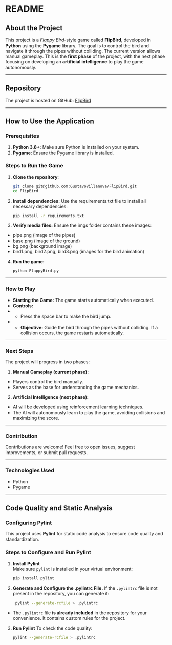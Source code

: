 # README

## About the Project
This project is a *Flappy Bird*-style game called **FlipBird**, developed in **Python** using the **Pygame** library. The goal is to control the bird and navigate it through the pipes without colliding. The current version allows manual gameplay. This is the **first phase** of the project, with the next phase focusing on developing an **artificial intelligence** to play the game autonomously.

---

## Repository
The project is hosted on GitHub: [FlipBird](git@github.com:GustavoVillanova/FlipBird.git)

---

## How to Use the Application

### Prerequisites
1. **Python 3.8+**: Make sure Python is installed on your system.
2. **Pygame**: Ensure the Pygame library is installed.

### Steps to Run the Game
1. **Clone the repository**:
   ```bash
   git clone git@github.com:GustavoVillanova/FlipBird.git
   cd FlipBird
2. **Install dependencies:** Use the requirements.txt file to install all necessary dependencies:

    ```bash
    pip install -r requirements.txt
3. **Verify media files:** Ensure the imgs folder contains these images:

- pipe.png (image of the pipes)
- base.png (image of the ground)
- bg.png (background image)
- bird1.png, bird2.png, bird3.png (images for the bird animation)

4. **Run the game:**

    ```bash
    python FlappyBird.py
---

### How to Play
- **Starting the Game:** The game starts automatically when executed.
- **Controls:**
- - Press the space bar to make the bird jump.
- - **Objective:** Guide the bird through the pipes without colliding. If a collision occurs, the game restarts automatically.

---

### Next Steps
The project will progress in two phases:

1. **Manual Gameplay (current phase):**

- Players control the bird manually.
- Serves as the base for understanding the game mechanics.

2. **Artificial Intelligence (next phase):**

- AI will be developed using reinforcement learning techniques.
- The AI will autonomously learn to play the game, avoiding collisions and maximizing the score.

---

### Contribution
Contributions are welcome! Feel free to open issues, suggest improvements, or submit pull requests.

---

### Technologies Used
- Python
- Pygame

---

## Code Quality and Static Analysis

### Configuring Pylint
This project uses **Pylint** for static code analysis to ensure code quality and standardization.

### Steps to Configure and Run Pylint

1. **Install Pylint**  
   Make sure `pylint` is installed in your virtual environment:
   ```bash
   pip install pylint
2. **Generate and Configure the .pylintrc File.** 
   If the `.pylintrc` file is not present in the repository, you can generate it:
   ```bash
    pylint --generate-rcfile > .pylintrc
- The `.pylintrc` file **is already included** in the repository for your convenience. It contains custom rules for the project.

3. **Run Pylint**
To check the code quality:
    ```bash
    pylint --generate-rcfile > .pylintrc